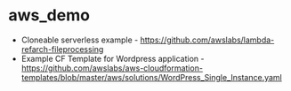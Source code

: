 # aws_demo

- Cloneable serverless example - https://github.com/awslabs/lambda-refarch-fileprocessing
- Example CF Template for Wordpress application - https://github.com/awslabs/aws-cloudformation-templates/blob/master/aws/solutions/WordPress_Single_Instance.yaml
